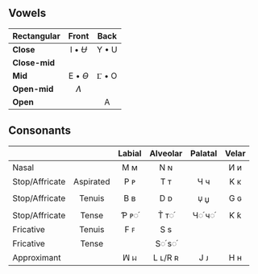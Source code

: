 ## Vowels

| Rectangular   | Front   | Back  |
| :---          | :---:   | :---: |
| **Close**     | I • *Ʉ* | Y • U |
| **Close-mid** |         |       |
| **Mid**       | E • *Ɵ* | Ⳟ • O |
| **Open-mid**  |  *Ʌ*    |       |
| **Open**      |         |   A   |

## Consonants

|               |         | Labial | Alveolar | Palatal | Velar |
| :---          | :---:   | :---:  | :---:    | :---:   | :---: |
| Nasal         |         |  Ϻ ᴍ   |   N ɴ    |         |  И ᴎ  |
| Stop/Affricate|Aspirated|  P ᴘ   |   T ᴛ    |   Ч ч   |  Κ κ  |
| Stop/Affricate| Tenuis  |  B ʙ   |   D ᴅ    |   🝘 џ   |  G ɢ  |
| Stop/Affricate| Tense   |  Ƥ ᴘ◌֜  |   T̉ ᴛ◌֜   |   Ч◌֜ ч◌֜ |  Ƙ ƙ  |
| Fricative     | Tenuis  |  F ꜰ   |   S s    |         |       |
| Fricative     | Tense   |        |   S◌֜ s◌֜  |         |       |
| Approximant   |         |  ꟽ ᥕ  | L ʟ/R ʀ  |   J ᴊ   |  H н  |
